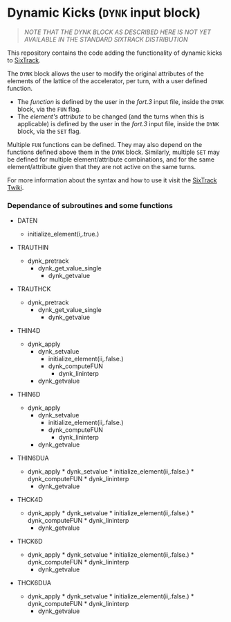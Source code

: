 # Dynamic Kicks (`DYNK` input block)

>*NOTE THAT THE DYNK BLOCK AS DESCRIBED HERE IS NOT YET AVAILABLE IN THE STANDARD SIXTRACK DISTRIBUTION* 

This repository contains the code adding the functionality of dynamic kicks to [SixTrack](http://sixtrack.web.cern.ch/SixTrack/).

The `DYNK` block allows the user to modify the original attributes of the elements of the lattice of the accelerator, per turn, with a user defined function.

* The *function* is defined by the user in the _fort.3_ input file, inside the `DYNK` block, via the `FUN` flag.
* The *element's attribute* to be changed (and the turns when this is applicable) is defined by the user in the _fort.3_ input file, inside the `DYNK` block, via the `SET` flag.

Multiple `FUN` functions can be defined. They may also depend on the functions defined above them in the `DYNK` block. Similarly, multiple `SET` may be defined for multiple element/attribute combinations, and for the same element/attribute given that they are not active on the same turns.

For more information about the syntax and how to use it visit the [SixTrack Twiki](https://twiki.cern.ch/twiki/bin/view/LHCAtHome/SixTrackDoc#Dynamic_Kicks_DYNK_input_block).


### Dependance of subroutines and some functions
* DATEN
	* initialize_element(i,.true.)
	
* TRAUTHIN
	* dynk_pretrack
		* dynk_get_value_single
			* dynk_getvalue
* TRAUTHCK
	* dynk_pretrack
		* dynk_get_value_single
			* dynk_getvalue
* THIN4D
	* dynk_apply
		* dynk_setvalue
			* initialize_element(ii,.false.)
			* dynk_computeFUN
				* dynk_lininterp
		* dynk_getvalue

* THIN6D
	* dynk_apply
		* dynk_setvalue
			* initialize_element(ii,.false.)
			* dynk_computeFUN
				* dynk_lininterp
		* dynk_getvalue

* THIN6DUA
	* dynk_apply
			* dynk_setvalue
			* initialize_element(ii,.false.)
			* dynk_computeFUN
				* dynk_lininterp
		* dynk_getvalue

* THCK4D
	* dynk_apply
			* dynk_setvalue
			* initialize_element(ii,.false.)
			* dynk_computeFUN
				* dynk_lininterp
		* dynk_getvalue

* THCK6D
	* dynk_apply
	 		* dynk_setvalue
			* initialize_element(ii,.false.)
			* dynk_computeFUN
				* dynk_lininterp
		* dynk_getvalue

* THCK6DUA
	* dynk_apply
			* dynk_setvalue
			* initialize_element(ii,.false.)
			* dynk_computeFUN
				* dynk_lininterp
		* dynk_getvalue
